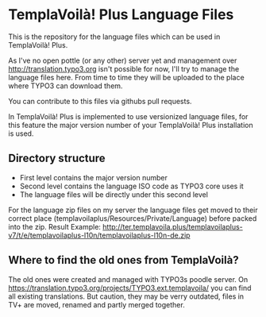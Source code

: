# TemplaVoilà! Plus Language Files
This is the repository for the language files which can be used in TemplaVoilà! Plus.

As I've no open pottle (or any other) server yet and management over http://translation.typo3.org isn't possible for now, I'll try to manage the language files here.
From time to time they will be uploaded to the place where TYPO3 can download them.

You can contribute to this files via githubs pull requests.

In TemplaVoilà! Plus is implemented to use versionized language files, for this feature the major version number of your TemplaVoilà! Plus installation is used.

Directory structure
-------------------

- First level contains the major version number
- Second level contains the language ISO code as TYPO3 core uses it
- The language files will be directly under this second level

For the language zip files on my server the language files get moved to their correct place (templavoilaplus/Resources/Private/Language) before packed into the zip.
Result Example: http://ter.templavoila.plus/templavoilaplus-v7/t/e/templavoilaplus-l10n/templavoilaplus-l10n-de.zip

Where to find the old ones from TemplaVoilà?
--------------------------------------------

The old ones were created and managed with TYPO3s poodle server. On https://translation.typo3.org/projects/TYPO3.ext.templavoila/ you can find all existing translations. But caution, they may be verry outdated, files in TV+ are moved, renamed and partly merged together.
